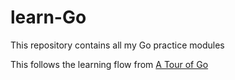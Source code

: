 # learn-Go
This repository contains all my Go practice modules

This follows the learning flow from [A Tour of Go](https://go.dev/tour/)
